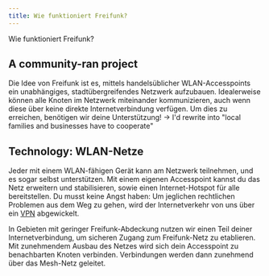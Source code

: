 ```yaml
---
title: Wie funktioniert Freifunk?
---
```


Wie funktioniert Freifunk?

A community-ran project
-----------------------

Die Idee von Freifunk ist es, mittels handelsüblicher WLAN-Accesspoints ein unabhängiges, stadtübergreifendes Netzwerk aufzubauen. Idealerweise können alle Knoten im Netzwerk miteinander kommunizieren, auch wenn diese über keine direkte Internetverbindung verfügen. Um dies zu erreichen, benötigen wir deine Unterstützung! -> I'd rewrite into "local families and businesses have to cooperate"

Technology: WLAN-Netze
----------------------

Jeder mit einem WLAN-fähigen Gerät kann am Netzwerk teilnehmen, und es sogar selbst unterstützen. Mit einem eigenen Accesspoint kannst du das Netz erweitern und stabilisieren, sowie einen Internet-Hotspot für alle bereitstellen. Du musst keine Angst haben: Um jeglichen rechtlichen Problemen aus dem Weg zu gehen, wird der Internetverkehr von uns über ein <a href="http://de.wikipedia.org/wiki/Virtual_Private_Network">VPN</a> abgewickelt.

In Gebieten mit geringer Freifunk-Abdeckung nutzen wir einen Teil deiner Internetverbindung, um sicheren Zugang zum Freifunk-Netz zu etablieren. Mit zunehmendem Ausbau des Netzes wird sich dein Accesspoint zu benachbarten Knoten verbinden. Verbindungen werden dann zunehmend über das Mesh-Netz geleitet.
